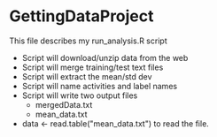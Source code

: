 # GettingDataProject
This file describes my run_analysis.R script
* Script will download/unzip data from the web
* Script will merge training/test text files
* Script will extract the mean/std dev
* Script will name activities and label names
* Script will write two output files
  - mergedData.txt
  - mean_data.txt 
* data <- read.table("mean_data.txt") to read the file.
 